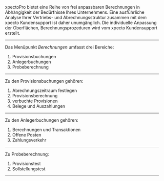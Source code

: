 xpectoPro bietet eine Reihe von frei anpassbaren Berechnungen  in Abhängigkeit der Bedürfnisse Ihres Unternehmens. Eine ausführliche Analyse Ihrer Vertriebs- und Abrechnungsstruktur zusammen mit dem xpecto Kundensupport ist daher unumgänglich. Die individuelle Anpassung der Oberflächen, Berechnungsprozeduren  wird vom xpecto Kundensupport erstellt.

----------

Das Menüpunkt *Berechnungen* umfasst drei Bereiche: 

 1. Provisionsbuchungen
 2. Anlegerbuchungen
 3. Probeberechnung

----------

Zu den Provisionsbuchungen gehören: 

 1. Abrechnungszeitraum festlegen
 2. Provisionsberechnung
 3. verbuchte Provisionen
 4. Belege und Auszahlungen

----------

Zu den Anlegerbuchungen gehören: 

 1. Berechnungen und Transaktionen
 2. Offene Posten
 3. Zahlungsverkehr

----------

 Zu Probeberechnung:
 
 1. Provisionstest
 2. Sollstellungstest

----------


